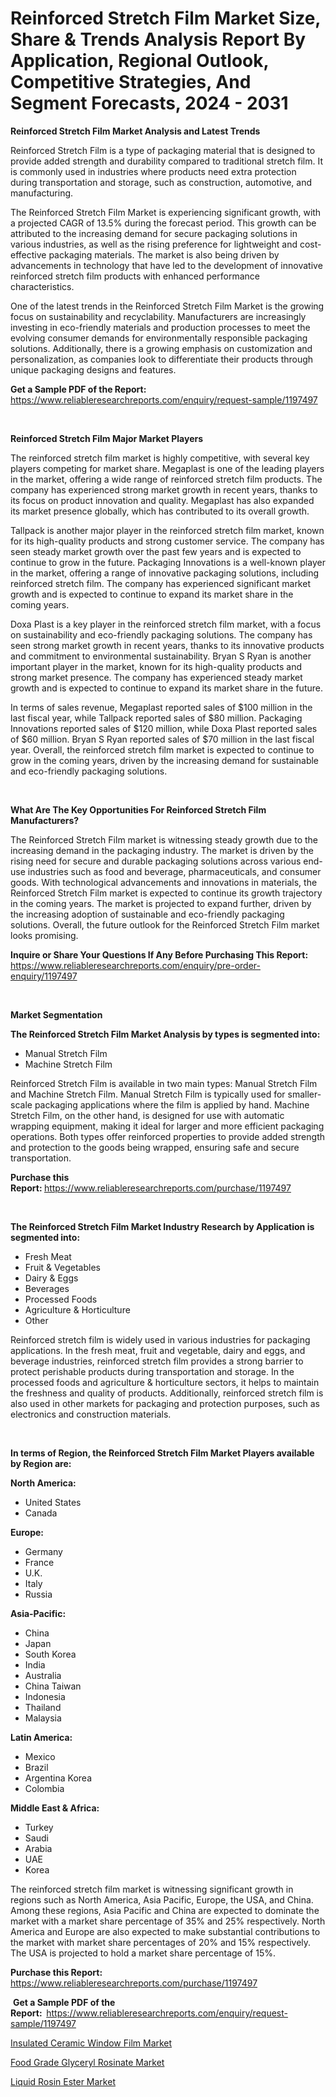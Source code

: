 <p><h1>Reinforced Stretch Film Market Size, Share & Trends Analysis Report By Application, Regional Outlook, Competitive Strategies, And Segment Forecasts, 2024 - 2031</h1></p><p><strong>Reinforced Stretch Film Market Analysis and Latest Trends</strong></p>
<p><p>Reinforced Stretch Film is a type of packaging material that is designed to provide added strength and durability compared to traditional stretch film. It is commonly used in industries where products need extra protection during transportation and storage, such as construction, automotive, and manufacturing.</p><p>The Reinforced Stretch Film Market is experiencing significant growth, with a projected CAGR of 13.5% during the forecast period. This growth can be attributed to the increasing demand for secure packaging solutions in various industries, as well as the rising preference for lightweight and cost-effective packaging materials. The market is also being driven by advancements in technology that have led to the development of innovative reinforced stretch film products with enhanced performance characteristics.</p><p>One of the latest trends in the Reinforced Stretch Film Market is the growing focus on sustainability and recyclability. Manufacturers are increasingly investing in eco-friendly materials and production processes to meet the evolving consumer demands for environmentally responsible packaging solutions. Additionally, there is a growing emphasis on customization and personalization, as companies look to differentiate their products through unique packaging designs and features.</p></p>
<p><strong>Get a Sample PDF of the Report:&nbsp;</strong> <a href="https://www.reliableresearchreports.com/enquiry/request-sample/1197497">https://www.reliableresearchreports.com/enquiry/request-sample/1197497</a></p>
<p>&nbsp;</p>
<p><strong>Reinforced Stretch Film Major Market Players</strong></p>
<p><p>The reinforced stretch film market is highly competitive, with several key players competing for market share. Megaplast is one of the leading players in the market, offering a wide range of reinforced stretch film products. The company has experienced strong market growth in recent years, thanks to its focus on product innovation and quality. Megaplast has also expanded its market presence globally, which has contributed to its overall growth.</p><p>Tallpack is another major player in the reinforced stretch film market, known for its high-quality products and strong customer service. The company has seen steady market growth over the past few years and is expected to continue to grow in the future. Packaging Innovations is a well-known player in the market, offering a range of innovative packaging solutions, including reinforced stretch film. The company has experienced significant market growth and is expected to continue to expand its market share in the coming years.</p><p>Doxa Plast is a key player in the reinforced stretch film market, with a focus on sustainability and eco-friendly packaging solutions. The company has seen strong market growth in recent years, thanks to its innovative products and commitment to environmental sustainability. Bryan S Ryan is another important player in the market, known for its high-quality products and strong market presence. The company has experienced steady market growth and is expected to continue to expand its market share in the future.</p><p>In terms of sales revenue, Megaplast reported sales of $100 million in the last fiscal year, while Tallpack reported sales of $80 million. Packaging Innovations reported sales of $120 million, while Doxa Plast reported sales of $60 million. Bryan S Ryan reported sales of $70 million in the last fiscal year. Overall, the reinforced stretch film market is expected to continue to grow in the coming years, driven by the increasing demand for sustainable and eco-friendly packaging solutions.</p></p>
<p>&nbsp;</p>
<p><strong>What Are The Key Opportunities For Reinforced Stretch Film Manufacturers?</strong></p>
<p><p>The Reinforced Stretch Film market is witnessing steady growth due to the increasing demand in the packaging industry. The market is driven by the rising need for secure and durable packaging solutions across various end-use industries such as food and beverage, pharmaceuticals, and consumer goods. With technological advancements and innovations in materials, the Reinforced Stretch Film market is expected to continue its growth trajectory in the coming years. The market is projected to expand further, driven by the increasing adoption of sustainable and eco-friendly packaging solutions. Overall, the future outlook for the Reinforced Stretch Film market looks promising.</p></p>
<p><strong>Inquire or Share Your Questions If Any Before Purchasing This Report:</strong> <a href="https://www.reliableresearchreports.com/enquiry/pre-order-enquiry/1197497">https://www.reliableresearchreports.com/enquiry/pre-order-enquiry/1197497</a></p>
<p>&nbsp;</p>
<p><strong>Market Segmentation</strong></p>
<p><strong>The Reinforced Stretch Film Market Analysis by types is segmented into:</strong></p>
<p><ul><li>Manual Stretch Film</li><li>Machine Stretch Film</li></ul></p>
<p><p>Reinforced Stretch Film is available in two main types: Manual Stretch Film and Machine Stretch Film. Manual Stretch Film is typically used for smaller-scale packaging applications where the film is applied by hand. Machine Stretch Film, on the other hand, is designed for use with automatic wrapping equipment, making it ideal for larger and more efficient packaging operations. Both types offer reinforced properties to provide added strength and protection to the goods being wrapped, ensuring safe and secure transportation.</p></p>
<p><strong>Purchase this Report:&nbsp;</strong><a href="https://www.reliableresearchreports.com/purchase/1197497">https://www.reliableresearchreports.com/purchase/1197497</a></p>
<p>&nbsp;</p>
<p><strong>The Reinforced Stretch Film Market Industry Research by Application is segmented into:</strong></p>
<p><ul><li>Fresh Meat</li><li>Fruit & Vegetables</li><li>Dairy & Eggs</li><li>Beverages</li><li>Processed Foods</li><li>Agriculture & Horticulture</li><li>Other</li></ul></p>
<p><p>Reinforced stretch film is widely used in various industries for packaging applications. In the fresh meat, fruit and vegetable, dairy and eggs, and beverage industries, reinforced stretch film provides a strong barrier to protect perishable products during transportation and storage. In the processed foods and agriculture & horticulture sectors, it helps to maintain the freshness and quality of products. Additionally, reinforced stretch film is also used in other markets for packaging and protection purposes, such as electronics and construction materials.</p></p>
<p>&nbsp;</p>
<p><strong>In terms of Region, the Reinforced Stretch Film Market Players available by Region are:</strong></p>
<p>
    <p> <strong> North America: </strong>
        <ul>
            <li>United States</li>
            <li>Canada</li>
        </ul>
        </p> 
    <p> <strong> Europe: </strong>
        <ul>
            <li>Germany</li>
            <li>France</li>
            <li>U.K.</li>
            <li>Italy</li>
            <li>Russia</li>
        </ul>
        </p> 
    <p> <strong> Asia-Pacific: </strong>
        <ul>
            <li>China</li>
            <li>Japan</li>
            <li>South Korea</li>
            <li>India</li>
            <li>Australia</li>
            <li>China Taiwan</li>
            <li>Indonesia</li>
            <li>Thailand</li>
            <li>Malaysia</li>
        </ul>
        </p> 
    <p> <strong> Latin America: </strong>
        <ul>
            <li>Mexico</li>
            <li>Brazil</li>
            <li>Argentina Korea</li>
            <li>Colombia</li>
        </ul>
        </p> 
    <p> <strong> Middle East & Africa: </strong>
        <ul>
            <li>Turkey</li>
            <li>Saudi</li>
            <li>Arabia</li>
            <li>UAE</li>
            <li>Korea</li>
        </ul>
    </p>
    </p>
<p><p>The reinforced stretch film market is witnessing significant growth in regions such as North America, Asia Pacific, Europe, the USA, and China. Among these regions, Asia Pacific and China are expected to dominate the market with a market share percentage of 35% and 25% respectively. North America and Europe are also expected to make substantial contributions to the market with market share percentages of 20% and 15% respectively. The USA is projected to hold a market share percentage of 15%.</p></p>
<p><strong>Purchase this Report: </strong><a href="https://www.reliableresearchreports.com/purchase/1197497">https://www.reliableresearchreports.com/purchase/1197497</a></p>
<p>&nbsp;<strong>Get a Sample PDF of the Report:&nbsp;&nbsp;</strong><a href="https://www.reliableresearchreports.com/enquiry/request-sample/1197497">https://www.reliableresearchreports.com/enquiry/request-sample/1197497</a></p>
<p><strong></strong></p>
<p><p><a href="https://view.publitas.com/reportprime-1/insulated-ceramic-window-film-market-offer-valuable-insights-into-market-size-market-share-market-trends-and-projections-spanning-from-2023-to-2030/">Insulated Ceramic Window Film Market</a></p><p><a href="https://view.publitas.com/reportprime-1/food-grade-glyceryl-rosinate-market-dynamics-2023-2030-also-about-its-market-trends-projections-and-opportunities/">Food Grade Glyceryl Rosinate Market</a></p><p><a href="https://view.publitas.com/reportprime-1/liquid-rosin-ester-market-size-2023-2030-global-industrial-analysis-key-geographical-regions-market-share-top-key-players-product-types-and-forecast-research-report/">Liquid Rosin Ester Market</a></p></p>